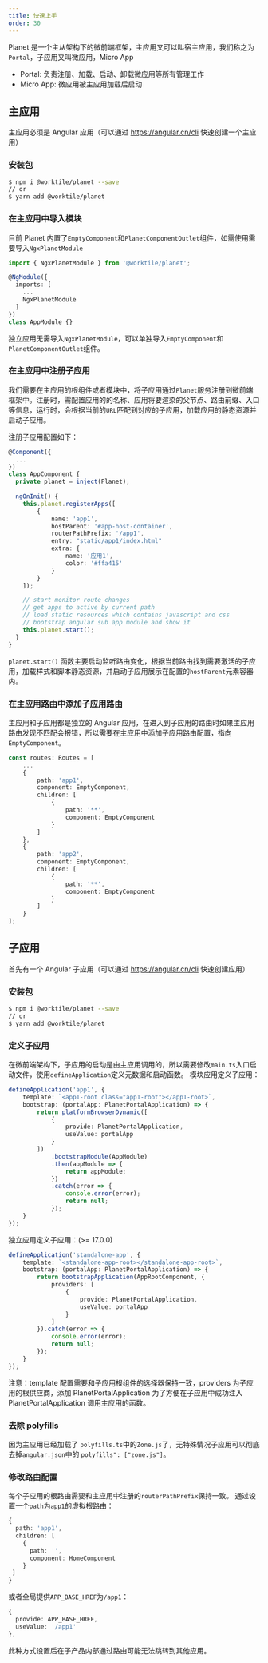 ```yaml
---
title: 快速上手
order: 30
---
```


Planet 是一个主从架构下的微前端框架，主应用又可以叫宿主应用，我们称之为`Portal`，子应用又叫微应用，Micro App
- Portal: 负责注册、加载、启动、卸载微应用等所有管理工作
- Micro App: 微应用被主应用加载后启动

## 主应用

主应用必须是 Angular 应用（可以通过 https://angular.cn/cli 快速创建一个主应用）

### 安装包

```bash
$ npm i @worktile/planet --save
// or
$ yarn add @worktile/planet
```

### 在主应用中导入模块

目前 Planet 内置了`EmptyComponent`和`PlanetComponentOutlet`组件，如需使用需要导入`NgxPlanetModule`

```ts
import { NgxPlanetModule } from '@worktile/planet';

@NgModule({
  imports: [
    ...
    NgxPlanetModule
  ]
})
class AppModule {}
```

独立应用无需导入`NgxPlanetModule`，可以单独导入`EmptyComponent`和`PlanetComponentOutlet`组件。


### 在主应用中注册子应用

我们需要在主应用的根组件或者模块中，将子应用通过`Planet`服务注册到微前端框架中。注册时，需配置应用的的名称、应用将要渲染的父节点、路由前缀、入口等信息，运行时，会根据当前的`URL`匹配到对应的子应用，加载应用的静态资源并启动子应用。

注册子应用配置如下：

```ts
@Component({
  ...
})
class AppComponent {
  private planet = inject(Planet);
  
  ngOnInit() {
    this.planet.registerApps([
        {
            name: 'app1',
            hostParent: '#app-host-container',
            routerPathPrefix: '/app1',
            entry: "static/app1/index.html"
            extra: {
                name: '应用1',
                color: '#ffa415'
            }
        }
    ]);

    // start monitor route changes
    // get apps to active by current path
    // load static resources which contains javascript and css
    // bootstrap angular sub app module and show it
    this.planet.start();
  }
}

```

`planet.start()` 函数主要启动监听路由变化，根据当前路由找到需要激活的子应用，加载样式和脚本静态资源，并启动子应用展示在配置的`hostParent`元素容器内。

### 在主应用路由中添加子应用路由
主应用和子应用都是独立的 Angular 应用，在进入到子应用的路由时如果主应用路由发现不匹配会报错，所以需要在主应用中添加子应用路由配置，指向`EmptyComponent`。

```ts
const routes: Routes = [
    ...
    {
        path: 'app1',
        component: EmptyComponent,
        children: [
            {
                path: '**',
                component: EmptyComponent
            }
        ]
    },
    {
        path: 'app2',
        component: EmptyComponent,
        children: [
            {
                path: '**',
                component: EmptyComponent
            }
        ]
    }
];
```

## 子应用

首先有一个 Angular 子应用（可以通过 https://angular.cn/cli 快速创建应用）

### 安装包

```bash
$ npm i @worktile/planet --save
// or
$ yarn add @worktile/planet
```

### 定义子应用

在微前端架构下，子应用的启动是由主应用调用的，所以需要修改`main.ts`入口启动文件，使用`defineApplication`定义元数据和启动函数。
模块应用定义子应用：
```ts
defineApplication('app1', {
    template: `<app1-root class="app1-root"></app1-root>`,
    bootstrap: (portalApp: PlanetPortalApplication) => {
        return platformBrowserDynamic([
            {
                provide: PlanetPortalApplication,
                useValue: portalApp
            }
        ])
            .bootstrapModule(AppModule)
            .then(appModule => {
                return appModule;
            })
            .catch(error => {
                console.error(error);
                return null;
            });
    }
});
```
独立应用定义子应用：(>= 17.0.0)
```ts
defineApplication('standalone-app', {
    template: `<standalone-app-root></standalone-app-root>`,
    bootstrap: (portalApp: PlanetPortalApplication) => {
        return bootstrapApplication(AppRootComponent, {
            providers: [
                {
                    provide: PlanetPortalApplication,
                    useValue: portalApp
                }
            ]
        }).catch(error => {
            console.error(error);
            return null;
        });
    }
});
```

<alert>注意：template 配置需要和子应用根组件的选择器保持一致，providers 为子应用的根供应商，添加 PlanetPortalApplication 为了方便在子应用中成功注入 PlanetPortalApplication 调用主应用的函数。</alert>

### 去除 polyfills
因为主应用已经加载了 `polyfills.ts`中的`Zone.js`了，无特殊情况子应用可以彻底去掉`angular.json`中的
`polyfills": ["zone.js"]`。

### 修改路由配置

每个子应用的根路由需要和主应用中注册的`routerPathPrefix`保持一致。
通过设置一个`path`为`app1`的虚拟根路由：
```ts
{
  path: 'app1',
  children: [
    {
      path: '',
      component: HomeComponent
    }
 ]
}
```
或者全局提供`APP_BASE_HREF`为`/app1`：

```ts
{
  provide: APP_BASE_HREF,
  useValue: '/app1'
},
```

<alert>此种方式设置后在子产品内部通过路由可能无法跳转到其他应用。</alert>

